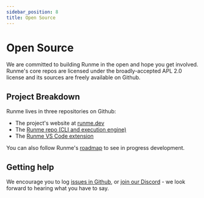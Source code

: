 ```yaml
---
sidebar_position: 8
title: Open Source
---
```


# Open Source

We are committed to building Runme in the open and hope you get involved. Runme's core repos are licensed under the broadly-accepted APL 2.0 license and its sources are freely available on Github.

## Project Breakdown

Runme lives in three repositories on Github:

* The project's website at [runme.dev](https://runme.dev)
* The [Runme repo (CLI and execution engine)](https://github.com/stateful/runme)
* The [Runme VS Code extension](https://github.com/stateful/vscode-runme)

You can also follow Runme's [roadmap](https://github.com/orgs/stateful/projects) to see in progress development.

## Getting help

We encourage you to log [issues in Github](https://github.com/stateful/runme/issues), or [join our Discord](https://discord.gg/stateful) - we look forward to hearing what you have to say.
